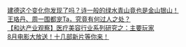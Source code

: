   
[建德这个变化你发现了吗？诗一般的绿水青山竟也是金山银山！](http://www.dianyue.me/archives/400/er5bsdv6iyhcemcy/)  
[王珞丹、周一围都宠Ta，究竟有何过人之处？](http://www.dianyue.me/archives/068/60z5rjifybtfoidz/)  
[【和达产业观察】医疗美容行业系列研究之：主要玩家](http://www.dianyue.me/archives/129/vemnpyk6nkefi2r8/)  
[8月电影大放送！十几部新片等你来！](http://www.dianyue.me/archives/004/dk6f0bk1nrwsi9cm/)